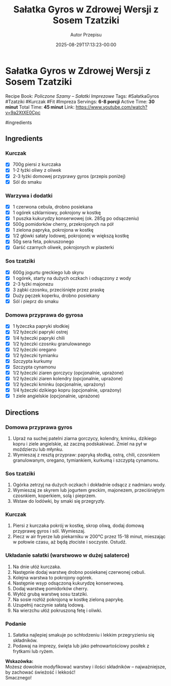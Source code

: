 ﻿---
draft: true
title: "Sałatka Gyros w Zdrowej Wersji z Sosem Tzatziki"
author: "Autor Przepisu"
recipe_image: images/recipe-headers/default.jpg
date: 2025-08-29T17:13:23-00:00
categories: ["do-kategoryzacji"]
tags: ["draft"]
tagline: "Przepis do sformatowania"
servings: 4
prep_time: 15
cook: true
cook_time: 30
calories: 300
protein: 20
fat: 10
carbohydrate: 25
---
# Sałatka Gyros w Zdrowej Wersji z Sosem Tzatziki

Recipe Book: *Policzone Szamy – Sałatki Imprezowe*
Tags: #SałatkaGyros #Tzatziki #Kurczak #Fit #Impreza
Servings: **6-8 porcji**
Active Time: **30 minut**
Total Time: **45 minut**
Link: https://www.youtube.com/watch?v=9a2XtXE0Cpc

#ingredients 
## Ingredients

### Kurczak
- [x] 700g piersi z kurczaka
- [x] 1-2 łyżki oliwy z oliwek
- [x] 2-3 łyżki domowej przyprawy gyros (przepis poniżej)
- [x] Sól do smaku

### Warzywa i dodatki
- [x] 1 czerwona cebula, drobno posiekana
- [x] 1 ogórek szklarniowy, pokrojony w kostkę
- [x] 1 puszka kukurydzy konserwowej (ok. 285g po odsączeniu)
- [x] 500g pomidorków cherry, przekrojonych na pół
- [x] 1 zielona papryka, pokrojona w kostkę
- [x] 1/2 główki sałaty lodowej, pokrojonej w większą kostkę
- [x] 50g sera feta, pokruszonego
- [x] Garść czarnych oliwek, pokrojonych w plasterki

### Sos tzatziki
- [x] 600g jogurtu greckiego lub skyru
- [x] 1 ogórek, starty na dużych oczkach i odsączony z wody
- [x] 2-3 łyżki majonezu
- [x] 3 ząbki czosnku, przeciśnięte przez praskę
- [x] Duży pęczek koperku, drobno posiekany
- [x] Sól i pieprz do smaku

### Domowa przyprawa do gyrosa
- [x] 1 łyżeczka papryki słodkiej
- [x] 1/2 łyżeczki papryki ostrej
- [x] 1/4 łyżeczki papryki chili
- [x] 1/2 łyżeczki czosnku granulowanego
- [x] 1/2 łyżeczki oregano
- [x] 1/2 łyżeczki tymianku
- [x] Szczypta kurkumy
- [x] Szczypta cynamonu
- [x] 1/2 łyżeczki ziaren gorczycy (opcjonalnie, uprażone)
- [x] 1/2 łyżeczki ziaren kolendry (opcjonalnie, uprażone)
- [x] 1/2 łyżeczki kminku (opcjonalnie, uprażony)
- [x] 1/4 łyżeczki dzikiego kopru (opcjonalnie, uprażony)
- [x] 1 ziele angielskie (opcjonalnie, uprażone)

## Directions

### Domowa przyprawa gyros
1. Upraż na suchej patelni ziarna gorczycy, kolendry, kminku, dzikiego kopru i ziele angielskie, aż zaczną podskakiwać. Zmiel na pył w moździerzu lub młynku.
2. Wymieszaj z resztą przypraw: papryką słodką, ostrą, chili, czosnkiem granulowanym, oregano, tymiankiem, kurkumą i szczyptą cynamonu.

### Sos tzatziki
1. Ogórka zetrzyj na dużych oczkach i dokładnie odsącz z nadmiaru wody.
2. Wymieszaj ze skyrem lub jogurtem greckim, majonezem, przeciśniętym czosnkiem, koperkiem, solą i pieprzem.
3. Wstaw do lodówki, by smaki się przegryzły.

### Kurczak
1. Piersi z kurczaka pokrój w kostkę, skrop oliwą, dodaj domową przyprawę gyros i sól. Wymieszaj.
2. Piecz w air fryerze lub piekarniku w 200°C przez 15-18 minut, mieszając w połowie czasu, aż będą złociste i soczyste. Ostudź.

### Układanie sałatki (warstwowo w dużej salaterce)
1. Na dnie ułóż kurczaka.
2. Następnie dodaj warstwę drobno posiekanej czerwonej cebuli.
3. Kolejna warstwa to pokrojony ogórek.
4. Następnie wsyp odsączoną kukurydzę konserwową.
5. Dodaj warstwę pomidorków cherry.
6. Wyłóż grubą warstwę sosu tzatziki.
7. Na sosie rozłóż pokrojoną w kostkę zieloną paprykę.
8. Uzupełnij naczynie sałatą lodową.
9. Na wierzchu ułóż pokruszoną fetę i oliwki.

### Podanie
1. Sałatka najlepiej smakuje po schłodzeniu i lekkim przegryzieniu się składników.
2. Podawaj na imprezy, święta lub jako pełnowartościowy posiłek z frytkami lub ryżem.

**Wskazówka:**  
Możesz dowolnie modyfikować warstwy i ilości składników – najważniejsze, by zachować świeżość i lekkość!  
Smacznego!